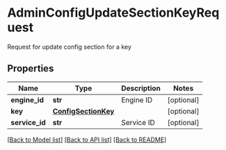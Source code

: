 # AdminConfigUpdateSectionKeyRequest

Request for update config section for a key
## Properties
Name | Type | Description | Notes
------------ | ------------- | ------------- | -------------
**engine_id** | **str** | Engine ID | [optional] 
**key** | [**ConfigSectionKey**](ConfigSectionKey.md) |  | [optional] 
**service_id** | **str** | Service ID | [optional] 

[[Back to Model list]](../README.md#documentation-for-models) [[Back to API list]](../README.md#documentation-for-api-endpoints) [[Back to README]](../README.md)



